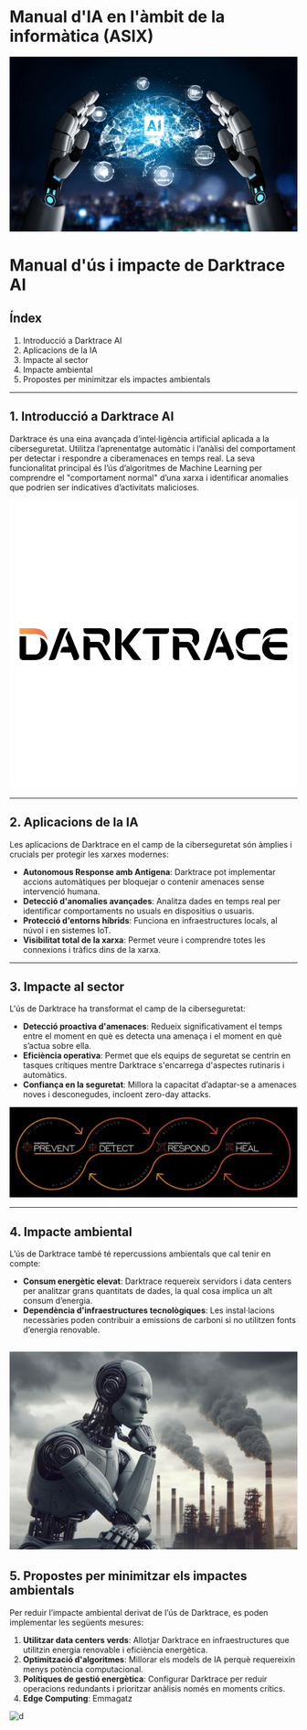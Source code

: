 # Manual d'IA en l'àmbit de la informàtica (ASIX)
![Data Center amb energia renovable](4.webp)
# Manual d'ús i impacte de Darktrace AI

## Índex
1. Introducció a Darktrace AI  
2. Aplicacions de la IA  
3. Impacte al sector  
4. Impacte ambiental  
5. Propostes per minimitzar els impactes ambientals  

---

## 1. Introducció a Darktrace AI

Darktrace és una eina avançada d’intel·ligència artificial aplicada a la ciberseguretat. Utilitza l’aprenentatge automàtic i l’anàlisi del comportament per detectar i respondre a ciberamenaces en temps real. La seva funcionalitat principal és l’ús d’algoritmes de Machine Learning per comprendre el "comportament normal" d’una xarxa i identificar anomalies que podrien ser indicatives d’activitats malicioses.

![Darktrace AI detectant amenaces en una xarxa complexa.](tres.png)

---

## 2. Aplicacions de la IA

Les aplicacions de Darktrace en el camp de la ciberseguretat són àmplies i crucials per protegir les xarxes modernes:

- **Autonomous Response amb Antigena**: Darktrace pot implementar accions automàtiques per bloquejar o contenir amenaces sense intervenció humana.  
- **Detecció d'anomalies avançades**: Analitza dades en temps real per identificar comportaments no usuals en dispositius o usuaris.  
- **Protecció d'entorns híbrids**: Funciona en infraestructures locals, al núvol i en sistemes IoT.  
- **Visibilitat total de la xarxa**: Permet veure i comprendre totes les connexions i tràfics dins de la xarxa.  

---

## 3. Impacte al sector

L'ús de Darktrace ha transformat el camp de la ciberseguretat:

- **Detecció proactiva d'amenaces**: Redueix significativament el temps entre el moment en què es detecta una amenaça i el moment en què s’actua sobre ella.  
- **Eficiència operativa**: Permet que els equips de seguretat se centrin en tasques crítiques mentre Darktrace s'encarrega d'aspectes rutinaris i automàtics.  
- **Confiança en la seguretat**: Millora la capacitat d’adaptar-se a amenaces noves i desconegudes, incloent zero-day attacks.  

![Exemple d'impacte de Darktrace en una infraestructura de seguretat moderna.](dos.jpg)

---

## 4. Impacte ambiental

L’ús de Darktrace també té repercussions ambientals que cal tenir en compte:

- **Consum energètic elevat**: Darktrace requereix servidors i data centers per analitzar grans quantitats de dades, la qual cosa implica un alt consum d’energia.  
- **Dependència d'infraestructures tecnològiques**: Les instal·lacions necessàries poden contribuir a emissions de carboni si no utilitzen fonts d’energia renovable.  

![d](image.png)
---

## 5. Propostes per minimitzar els impactes ambientals

Per reduir l’impacte ambiental derivat de l’ús de Darktrace, es poden implementar les següents mesures:

1. **Utilitzar data centers verds**: Allotjar Darktrace en infraestructures que utilitzin energia renovable i eficiència energètica.  
2. **Optimització d'algoritmes**: Millorar els models de IA perquè requereixin menys potència computacional.  
3. **Polítiques de gestió energètica**: Configurar Darktrace per reduir operacions redundants i prioritzar anàlisis només en moments crítics.  
4. **Edge Computing**: Emmagatz

![d](DALL·E%202024-12-12%2008.59.19%20-%20An%20illustration%20of%20a%20modern%20AI-powered%20data%20center%20with%20sleek%20servers%20and%20glowing%20LED%20lights,%20emphasizing%20energy%20efficiency.%20The%20servers%20are%20connected.webp)
